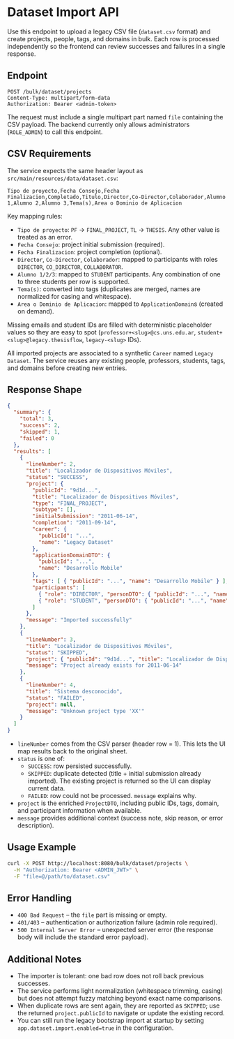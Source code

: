 # Dataset Import API

Use this endpoint to upload a legacy CSV file (`dataset.csv` format) and create projects, people, tags, and domains in bulk. Each row is processed independently so the frontend can review successes and failures in a single response.

## Endpoint

```
POST /bulk/dataset/projects
Content-Type: multipart/form-data
Authorization: Bearer <admin-token>
```

The request must include a single multipart part named `file` containing the CSV payload. The backend currently only allows administrators (`ROLE_ADMIN`) to call this endpoint.

## CSV Requirements

The service expects the same header layout as `src/main/resources/data/dataset.csv`:

```
Tipo de proyecto,Fecha Consejo,Fecha Finalizacion,Completado,Titulo,Director,Co-Director,Colaborador,Alumno 1,Alumno 2,Alumno 3,Tema(s),Area o Dominio de Aplicacion
```

Key mapping rules:

- `Tipo de proyecto`: `PF` → `FINAL_PROJECT`, `TL` → `THESIS`. Any other value is treated as an error.
- `Fecha Consejo`: project initial submission (required).
- `Fecha Finalizacion`: project completion (optional).
- `Director`, `Co-Director`, `Colaborador`: mapped to participants with roles `DIRECTOR`, `CO_DIRECTOR`, `COLLABORATOR`.
- `Alumno 1/2/3`: mapped to `STUDENT` participants. Any combination of one to three students per row is supported.
- `Tema(s)`: converted into tags (duplicates are merged, names are normalized for casing and whitespace).
- `Area o Dominio de Aplicacion`: mapped to `ApplicationDomain`s (created on demand).

Missing emails and student IDs are filled with deterministic placeholder values so they are easy to spot (`professor+<slug>@cs.uns.edu.ar`, `student+<slug>@legacy.thesisflow`, `legacy-<slug>` IDs).

All imported projects are associated to a synthetic `Career` named `Legacy Dataset`. The service reuses any existing people, professors, students, tags, and domains before creating new entries.

## Response Shape

```json
{
  "summary": {
    "total": 3,
    "success": 2,
    "skipped": 1,
    "failed": 0
  },
  "results": [
    {
      "lineNumber": 2,
      "title": "Localizador de Dispositivos Móviles",
      "status": "SUCCESS",
      "project": {
        "publicId": "9d1d...",
        "title": "Localizador de Dispositivos Móviles",
        "type": "FINAL_PROJECT",
        "subtype": [],
        "initialSubmission": "2011-06-14",
        "completion": "2011-09-14",
        "career": {
          "publicId": "...",
          "name": "Legacy Dataset"
        },
        "applicationDomainDTO": {
          "publicId": "...",
          "name": "Desarrollo Mobile"
        },
        "tags": [ { "publicId": "...", "name": "Desarrollo Mobile" } ],
        "participants": [
          { "role": "DIRECTOR", "personDTO": { "publicId": "...", "name": "Alimenti", "lastname": "Cayssias - Castro" } },
          { "role": "STUDENT", "personDTO": { "publicId": "...", "name": "Pablo", "lastname": "Fullana" } }
        ]
      },
      "message": "Imported successfully"
    },
    {
      "lineNumber": 3,
      "title": "Localizador de Dispositivos Móviles",
      "status": "SKIPPED",
      "project": { "publicId": "9d1d...", "title": "Localizador de Dispositivos Móviles", ... },
      "message": "Project already exists for 2011-06-14"
    },
    {
      "lineNumber": 4,
      "title": "Sistema desconocido",
      "status": "FAILED",
      "project": null,
      "message": "Unknown project type 'XX'"
    }
  ]
}
```

- `lineNumber` comes from the CSV parser (header row = 1). This lets the UI map results back to the original sheet.
- `status` is one of:
  - `SUCCESS`: row persisted successfully.
  - `SKIPPED`: duplicate detected (title + initial submission already imported). The existing project is returned so the UI can display current data.
  - `FAILED`: row could not be processed. `message` explains why.
- `project` is the enriched `ProjectDTO`, including public IDs, tags, domain, and participant information when available.
- `message` provides additional context (success note, skip reason, or error description).

## Usage Example

```bash
curl -X POST http://localhost:8080/bulk/dataset/projects \
  -H "Authorization: Bearer <ADMIN_JWT>" \
  -F "file=@/path/to/dataset.csv"
```

## Error Handling

- `400 Bad Request` – the `file` part is missing or empty.
- `401/403` – authentication or authorization failure (admin role required).
- `500 Internal Server Error` – unexpected server error (the response body will include the standard error payload).

## Additional Notes

- The importer is tolerant: one bad row does not roll back previous successes.
- The service performs light normalization (whitespace trimming, casing) but does not attempt fuzzy matching beyond exact name comparisons.
- When duplicate rows are sent again, they are reported as `SKIPPED`; use the returned `project.publicId` to navigate or update the existing record.
- You can still run the legacy bootstrap import at startup by setting `app.dataset.import.enabled=true` in the configuration.
